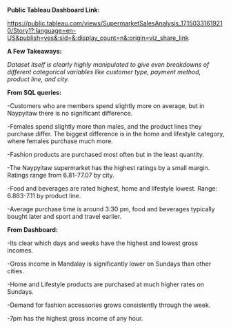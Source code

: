 **Public Tableau Dashboard Link:**

https://public.tableau.com/views/SupermarketSalesAnalysis_17150331619210/Story1?:language=en-US&publish=yes&:sid=&:display_count=n&:origin=viz_share_link

**A Few Takeaways:**

*Dataset itself is clearly highly manipulated to give even breakdowns of different categorical variables like customer type, payment method, product line, and city.*

**From SQL queries:**

-Customers who are members spend slightly more on average, but in Naypyitaw there is no significant difference.

-Females spend slightly more than males, and the product lines they purchase differ. The biggest difference is in the home and lifestyle category, where females purchase much more.

-Fashion products are purchased most often but in the least quantity.

-The Naypyitaw supermarket has the highest ratings by a small margin. Ratings range from 6.81-77.07 by city.

-Food and beverages are rated highest, home and lifestyle lowest. Range: 6.883-7.11 by product line.

-Average purchase time is around 3:30 pm, food and beverages typically bought later and sport and travel earlier.


**From Dashboard:**

-Its clear which days and weeks have the highest and lowest gross incomes.

-Gross income in Mandalay is significantly lower on Sundays than other cities.

-Home and Lifestyle products are purchased at much higher rates on Sundays.

-Demand for fashion accessories grows consistently through the week.

-7pm has the highest gross income of any hour.
